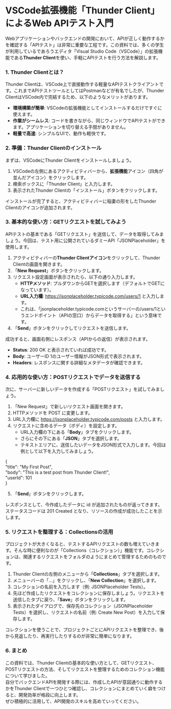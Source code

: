 # **VSCode拡張機能「Thunder Client」によるWeb APIテスト入門**

Webアプリケーションやバックエンドの開発において、APIが正しく動作するかを確認する「APIテスト」は非常に重要な工程です。この資料では、多くの学生が利用しているであろうエディタ「Visual Studio Code（VSCode）」の拡張機能である**Thunder Client**を使い、手軽にAPIテストを行う方法を解説します。

### **1\. Thunder Clientとは？**

Thunder Clientは、VSCode上で直接動作する軽量なAPIテストクライアントです。これまでAPIテストツールとしてはPostmanなどが有名でしたが、Thunder ClientはVSCode内で完結するため、以下のようなメリットがあります。

* **環境構築が簡単**: VSCodeの拡張機能としてインストールするだけですぐに使えます。  
* **作業がシームレス**: コードを書きながら、同じウィンドウでAPIテストができます。アプリケーションを切り替える手間がありません。  
* **軽量で高速**: シンプルなUIで、動作も軽快です。

### **2\. 準備：Thunder Clientのインストール**

まずは、VSCodeにThunder Clientをインストールしましょう。

1. VSCodeの左側にあるアクティビティバーから、**拡張機能**アイコン（四角が並んだアイコン）をクリックします。  
2. 検索ボックスに「Thunder Client」と入力します。  
3. 表示されたThunder Clientの「インストール」ボタンをクリックします。

インストールが完了すると、アクティビティバーに稲妻の形をしたThunder Clientのアイコンが追加されます。

### **3\. 基本的な使い方：GETリクエストを試してみよう**

APIテストの基本である「GETリクエスト」を送信して、データを取得してみましょう。今回は、テスト用に公開されているダミーAPI「JSONPlaceholder」を使用します。

1. アクティビティバーの**Thunder Clientアイコン**をクリックして、Thunder Clientの画面を開きます。  
2. 「**New Request**」ボタンをクリックします。  
3. リクエスト設定画面が表示されたら、以下の通り入力します。  
   * **HTTPメソッド**: プルダウンからGETを選択します（デフォルトでGETになっています）。  
   * **URL入力欄**: https://jsonplaceholder.typicode.com/users/1 と入力します。  
   * これは、「jsonplaceholder.typicode.comというサーバーの/users/1というエンドポイント（APIの窓口）からデータを取得する」という意味です。  
4. 「**Send**」ボタンをクリックしてリクエストを送信します。

成功すると、画面右側にレスポンス（APIからの返信）が表示されます。

* **Status**: 200 OK と表示されていれば成功です。  
* **Body**: ユーザーID 1のユーザー情報がJSON形式で表示されます。  
* **Headers**: レスポンスに関する詳細なメタデータが確認できます。

### **4\. 応用的な使い方：POSTリクエストでデータを送信する**

次に、サーバーに新しいデータを作成する「POSTリクエスト」を試してみましょう。

1. 「New Request」で新しいリクエスト画面を開きます。  
2. HTTPメソッドを POST に変更します。  
3. URL入力欄に https://jsonplaceholder.typicode.com/posts と入力します。  
4. リクエストに含めるデータ（ボディ）を設定します。  
   * URL入力欄の下にある「**Body**」タブをクリックします。  
   * さらにその下にある「**JSON**」タブを選択します。  
   * テキストエリアに、送信したいデータをJSON形式で入力します。今回は例として以下を入力してみましょう。

{  
  "title": "My First Post",  
  "body": "This is a test post from Thunder Client\!",  
  "userId": 101  
}

5. 「**Send**」ボタンをクリックします。

レスポンスとして、今作成したデータに id が追加されたものが返ってきます。ステータスコードは 201 Created となり、リソースの作成が成功したことを示します。

### **5\. リクエストを整理する：Collectionsの活用**

プロジェクトが大きくなると、テストするAPIリクエストの数も増えていきます。そんな時に便利なのが「Collections（コレクション）」機能です。コレクションは、関連するリクエストをフォルダのようにまとめて管理するためのものです。

1. Thunder Clientの左側のメニューから「**Collections**」タブを選択します。  
2. メニューバーの「...」をクリックし、「**New Collection**」を選択します。  
3. コレクションの名前を入力します（例: JSONPlaceholder Tests）。  
4. 先ほど作成したリクエストをコレクションに保存しましょう。リクエストを送信したタブに戻り、「**Save**」ボタンをクリックします。  
5. 表示されたダイアログで、保存先のコレクション（JSONPlaceholder Tests）を選択し、リクエストの名前（例: Create New Post）を入力して保存します。

コレクションを使うことで、プロジェクトごとにAPIリクエストを整理でき、後から見返したり、再実行したりするのが非常に簡単になります。

### **6\. まとめ**

この資料では、Thunder Clientの基本的な使い方として、GETリクエスト、POSTリクエストの方法、そしてリクエストを整理するためのコレクション機能について学びました。  
自分でバックエンドAPIを開発する際には、作成したAPIが意図通りに動作するかをThunder Clientで一つひとつ確認し、コレクションにまとめていく癖をつけると、開発効率が格段に向上します。  
ぜひ積極的に活用して、API開発のスキルを高めていってください。